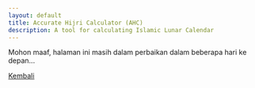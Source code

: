 ```yaml
---
layout: default
title: Accurate Hijri Calculator (AHC)
description: A tool for calculating Islamic Lunar Calendar
---
```


Mohon maaf, halaman ini masih dalam perbaikan dalam beberapa hari ke depan...

[Kembali](./)
